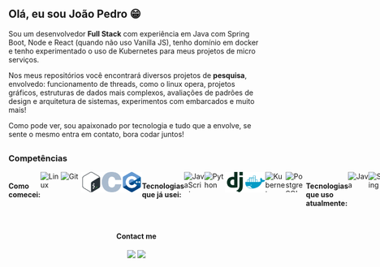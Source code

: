 ## Olá, eu sou João Pedro 😁
Sou um desenvolvedor **Full Stack** com experiência em Java com Spring Boot, Node e React (quando não uso Vanilla JS), tenho domínio em docker e tenho experimentado o uso de Kubernetes para meus projetos de micro serviços. 

Nos meus repositórios você encontrará diversos projetos de **pesquisa**, envolvedo: funcionamento de threads, como o linux opera, projetos gráficos, estruturas de dados mais complexos, avaliações de padrões de design e arquitetura de sistemas, experimentos com embarcados e muito mais!

Como pode ver, sou apaixonado por tecnologia e tudo que a envolve, se sente o mesmo entra em contato, bora codar juntos!

##

### Competências
<div style="display: flex" align="left">
  
  <h4>Como comecei:</h4>
  <img alt="Linux" width="40" height="40" src="https://cdn.jsdelivr.net/gh/devicons/devicon@latest/icons/linux/linux-original.svg">
  <img alt="Git" width="40" height="40" src="https://cdn.jsdelivr.net/gh/devicons/devicon/icons/git/git-plain.svg">
  <img alt="Bash" width="40" height="40" src="https://github.com/devicons/devicon/blob/v2.16.0/icons/bash/bash-original.svg">
  <img alt="C" width="40" height="40" src="https://github.com/devicons/devicon/blob/v2.16.0/icons/c/c-original.svg">
  <img alt="CPP" width="40" height="40" src="https://github.com/devicons/devicon/blob/v2.16.0/icons/cplusplus/cplusplus-original.svg">
  
  <h4>Tecnologias que já usei:</h4>
  <img alt="JavaScript" width="40" height="40" src="https://cdn.jsdelivr.net/gh/devicons/devicon/icons/javascript/javascript-plain.svg">
  <img alt="Python" width="40" height="40" src="https://cdn.jsdelivr.net/gh/devicons/devicon/icons/python/python-plain.svg">
  <img alt="Django" width="40" height="40" src="https://github.com/devicons/devicon/blob/v2.16.0/icons/django/django-plain.svg">
  <img alt="Docker" width="40" height="40" src="https://github.com/devicons/devicon/blob/v2.16.0/icons/docker/docker-plain.svg">
  <img alt="Kubernetes" width="40" height="40" src="https://cdn.jsdelivr.net/gh/devicons/devicon@latest/icons/kubernetes/kubernetes-original.svg" />
  <img alt="PostgreSQL" width="40" height="40" src="https://cdn.jsdelivr.net/gh/devicons/devicon@latest/icons/postgresql/postgresql-plain-wordmark.svg" />
  
  <h4>Tecnologias que uso atualmente:</h4>
  <img alt="Java" width="40" height="40" src="https://cdn.jsdelivr.net/gh/devicons/devicon@latest/icons/java/java-original.svg">
  <img alt="Spring" width="40" height="40" src="https://cdn.jsdelivr.net/gh/devicons/devicon@latest/icons/spring/spring-original.svg">
  <img alt="TypeScript" width="40" height="40" src="https://github.com/devicons/devicon/blob/v2.16.0/icons/typescript/typescript-original.svg">
  <img alt="NestJS" width="40" height="40" src="https://github.com/devicons/devicon/blob/v2.16.0/icons/nestjs/nestjs-original.svg">
  <img alt="React" width="40" height="40" src="https://cdn.jsdelivr.net/gh/devicons/devicon@latest/icons/react/react-original-wordmark.svg" />
  <img alt="MySQL" width="40" height="40" src="https://github.com/devicons/devicon/blob/v2.16.0/icons/mysql/mysql-original.svg">

</div>

##

<div align="center">
  <h4>Contact me</h4>  
  <a href="https://www.linkedin.com/in/jpedro-correia" target="_blank"><img src="https://img.shields.io/badge/-LinkedIn-%230077B5?style=for-the-badge&logo=linkedin&logoColor=white" target="_blank"></a> 
  <a href="mailto:jpedro-lima@outlook.com" target="_blank"><img src="https://img.shields.io/badge/-Mail-gray?style=for-the-badge&logo=mailboxdotorg&logoColor=white"></a>
</div>
